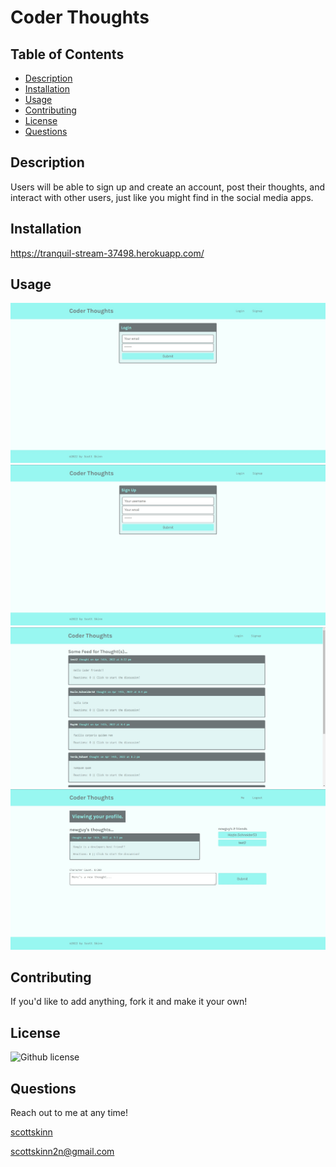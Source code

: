 # Coder Thoughts

## Table of Contents

- [Description](#description)
- [Installation](#installation)
- [Usage](#usage)
- [Contributing](#contributing)
- [License](#license)
- [Questions](#questions)

## Description

Users will be able to sign up and create an account, post their thoughts, and interact with other users, just like you might find in the social media apps.

## Installation

<https://tranquil-stream-37498.herokuapp.com/>

## Usage

![login page](./images/login-page.jpg "login page")
![signup page](./images/signup-page.jpg "signup page")
![home page](./images/home-page.jpg "home page")
![post page](./images/post-page.jpg "post page")

## Contributing

If you'd like to add anything, fork it and make it your own!

## License

  ![Github license](https://img.shields.io/badge/licence-MIT-blue.svg)

## Questions

Reach out to me at any time!

[scottskinn](https://github.com/scottskinn/)

[scottskinn2n@gmail.com](mailto:scottskinn2n@gmail.com)
